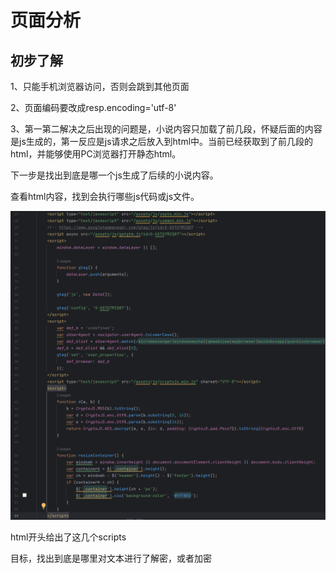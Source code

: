 # 页面分析

## 初步了解

1、只能手机浏览器访问，否则会跳到其他页面

2、页面编码要改成resp.encoding='utf-8'

3、第一第二解决之后出现的问题是，小说内容只加载了前几段，怀疑后面的内容是js生成的，第一反应是js请求之后放入到html中。当前已经获取到了前几段的html，并能够使用PC浏览器打开静态html。

下一步是找出到底是哪一个js生成了后续的小说内容。

查看html内容，找到会执行哪些js代码或js文件。

![image-20231203195737306](pic/%E9%A1%B5%E9%9D%A2%E5%88%86%E6%9E%90/image-20231203195737306.png)

html开头给出了这几个scripts

目标，找出到底是哪里对文本进行了解密，或者加密